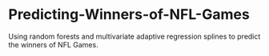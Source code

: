 # Predicting-Winners-of-NFL-Games
Using random forests and multivariate adaptive regression splines to predict the winners of NFL Games.
